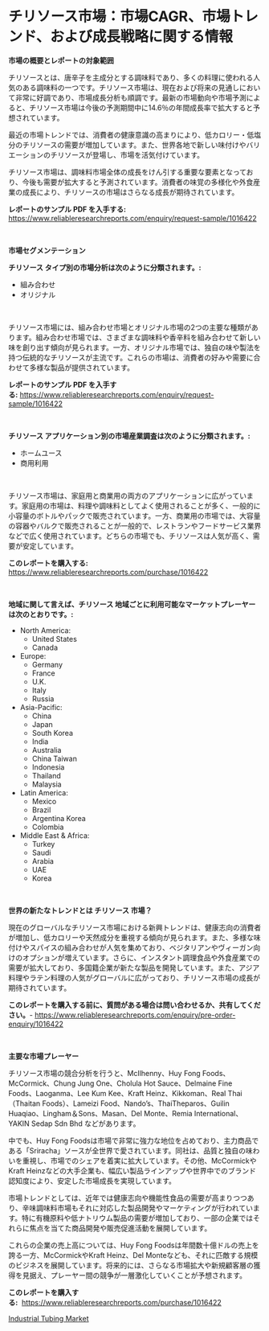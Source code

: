 <p><h1>チリソース市場：市場CAGR、市場トレンド、および成長戦略に関する情報</h1></p><p><strong>市場の概要とレポートの対象範囲</strong></p>
<p><p>チリソースとは、唐辛子を主成分とする調味料であり、多くの料理に使われる人気のある調味料の一つです。チリソース市場は、現在および将来の見通しにおいて非常に好調であり、市場成長分析も順調です。最新の市場動向や市場予測によると、チリソース市場は今後の予測期間中に14.6％の年間成長率で拡大すると予想されています。</p><p>最近の市場トレンドでは、消費者の健康意識の高まりにより、低カロリー・低塩分のチリソースの需要が増加しています。また、世界各地で新しい味付けやバリエーションのチリソースが登場し、市場を活気付けています。</p><p>チリソース市場は、調味料市場全体の成長をけん引する重要な要素となっており、今後も需要が拡大すると予測されています。消費者の味覚の多様化や外食産業の成長により、チリソースの市場はさらなる成長が期待されています。</p></p>
<p><strong>レポートのサンプル PDF を入手する:</strong> <a href="https://www.reliableresearchreports.com/enquiry/request-sample/1016422">https://www.reliableresearchreports.com/enquiry/request-sample/1016422</a></p>
<p>&nbsp;</p>
<p><strong>市場セグメンテーション</strong></p>
<p><strong>チリソース タイプ別の市場分析は次のように分類されます。:</strong></p>
<p><ul><li>組み合わせ</li><li>オリジナル</li></ul></p>
<p>&nbsp;</p>
<p><p>チリソース市場には、組み合わせ市場とオリジナル市場の2つの主要な種類があります。組み合わせ市場では、さまざまな調味料や香辛料を組み合わせて新しい味を創り出す傾向が見られます。一方、オリジナル市場では、独自の味や製法を持つ伝統的なチリソースが主流です。これらの市場は、消費者の好みや需要に合わせて多様な製品が提供されています。</p></p>
<p><strong>レポートのサンプル PDF を入手する:</strong>&nbsp;<a href="https://www.reliableresearchreports.com/enquiry/request-sample/1016422">https://www.reliableresearchreports.com/enquiry/request-sample/1016422</a></p>
<p>&nbsp;</p>
<p><strong> チリソース アプリケーション別の市場産業調査は次のように分類されます。:</strong></p>
<p><ul><li>ホームユース</li><li>商用利用</li></ul></p>
<p>&nbsp;</p>
<p><p>チリソース市場は、家庭用と商業用の両方のアプリケーションに広がっています。家庭用の市場は、料理や調味料としてよく使用されることが多く、一般的に小容量のボトルやパックで販売されています。一方、商業用の市場では、大容量の容器やバルクで販売されることが一般的で、レストランやフードサービス業界などで広く使用されています。どちらの市場でも、チリソースは人気が高く、需要が安定しています。</p></p>
<p><strong>このレポートを購入する:</strong>&nbsp; <a href="https://www.reliableresearchreports.com/purchase/1016422">https://www.reliableresearchreports.com/purchase/1016422</a></p>
<p>&nbsp;</p>
<p><strong>地域に関して言えば、チリソース 地域ごとに利用可能なマーケットプレーヤーは次のとおりです。:</strong></p>
<p><ul>
    <li>
        North America:
        <ul>
            <li>United States</li>
            <li>Canada</li>
        </ul>
    </li>
    <li>
        Europe:
        <ul>
            <li>Germany</li>
            <li>France</li>
            <li>U.K.</li>
            <li>Italy</li>
            <li>Russia</li>
        </ul>
    </li>
    <li>
        Asia-Pacific:
        <ul>
            <li>China</li>
            <li>Japan</li>
            <li>South Korea</li>
            <li>India</li>
            <li>Australia</li>
            <li>China Taiwan</li>
            <li>Indonesia</li>
            <li>Thailand</li>
            <li>Malaysia</li>
        </ul>
    </li>
    <li>
        Latin America:
        <ul>
            <li>Mexico</li>
            <li>Brazil</li>
            <li>Argentina Korea</li>
            <li>Colombia</li>
        </ul>
    </li>
    <li>
        Middle East & Africa:
        <ul>
            <li>Turkey</li>
            <li>Saudi</li>
            <li>Arabia</li>
            <li>UAE</li>
            <li>Korea</li>
        </ul>
    </li>
    </ul></p>
<p>&nbsp;</p>
<p><strong>世界の新たなトレンドとは チリソース 市場？</strong></p>
<p><p>現在のグローバルなチリソース市場における新興トレンドは、健康志向の消費者が増加し、低カロリーや天然成分を重視する傾向が見られます。また、多様な味付けやスパイスの組み合わせが人気を集めており、ベジタリアンやヴィーガン向けのオプションが増えています。さらに、インスタント調理食品や外食産業での需要が拡大しており、多国籍企業が新たな製品を開発しています。また、アジア料理やラテン料理の人気がグローバルに広がっており、チリソース市場の成長が期待されています。</p></p>
<p><strong>このレポートを購入する前に、質問がある場合は問い合わせるか、共有してください。</strong>- <a href="https://www.reliableresearchreports.com/enquiry/pre-order-enquiry/1016422">https://www.reliableresearchreports.com/enquiry/pre-order-enquiry/1016422</a></p>
<p>&nbsp;</p>
<p><strong>主要な市場プレーヤー</strong></p>
<p><p>チリソース市場の競合分析を行うと、McIlhenny、Huy Fong Foods、McCormick、Chung Jung One、Cholula Hot Sauce、Delmaine Fine Foods、Laoganma、Lee Kum Kee、Kraft Heinz、Kikkoman、Real Thai（Thaitan Foods）、Lameizi Food、Nando’s、ThaiTheparos、Guilin Huaqiao、Lingham＆Sons、Masan、Del Monte、Remia International、YAKIN Sedap Sdn Bhd などがあります。</p><p>中でも、Huy Fong Foodsは市場で非常に強力な地位を占めており、主力商品である「Sriracha」ソースが全世界で愛されています。同社は、品質と独自の味わいを重視し、市場でのシェアを着実に拡大しています。その他、McCormickやKraft Heinzなどの大手企業も、幅広い製品ラインアップや世界中でのブランド認知度により、安定した市場成長を実現しています。</p><p>市場トレンドとしては、近年では健康志向や機能性食品の需要が高まりつつあり、辛味調味料市場もそれに対応した製品開発やマーケティングが行われています。特に有機原料や低ナトリウム製品の需要が増加しており、一部の企業ではそれらに焦点を当てた商品開発や販売促進活動を展開しています。</p><p>これらの企業の売上高については、Huy Fong Foodsは年間数十億ドルの売上を誇る一方、McCormickやKraft Heinz、Del Monteなども、それに匹敵する規模のビジネスを展開しています。将来的には、さらなる市場拡大や新規顧客層の獲得を見据え、プレーヤー間の競争が一層激化していくことが予想されます。</p></p>
<p><strong>このレポートを購入する:</strong>&nbsp;&nbsp;<a href="https://www.reliableresearchreports.com/purchase/1016422">https://www.reliableresearchreports.com/purchase/1016422</a></p>
<p><p><a href="https://cautious-neon-760.notion.site/Industrial-Tubing-Market-Centers-on-Aspects-such-as-Market-Growth-Market-Share-Market-Opportunity--49028ac3484849b699380811483fef94">Industrial Tubing Market</a></p></p>